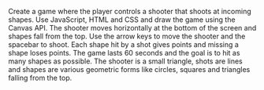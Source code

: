 Create a game where the player controls a shooter that shoots at incoming shapes. Use JavaScript, HTML and CSS and draw the game using the Canvas API. The shooter moves horizontally at the bottom of the screen and shapes fall from the top. Use the arrow keys to move the shooter and the spacebar to shoot. Each shape hit by a shot gives points and missing a shape loses points. The game lasts 60 seconds and the goal is to hit as many shapes as possible. The shooter is a small triangle, shots are lines and shapes are various geometric forms like circles, squares and triangles falling from the top.
